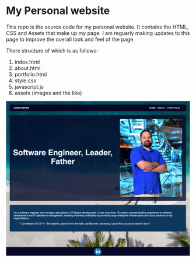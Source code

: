 # My Personal website

This repo is the source code for my personal website. It contains the HTML, CSS and Assets that make up my page. I am reguarly making updates to this page to improve the overall look and feel of the page. 

There structure of which is as follows:

1. index.html
2. about.html
3. portfolio.html
4. style.css 
5. javascript.js
6. assets (images and the like)

![Screenshot of Home Page](./assets/site%20page%20screenshot.png)